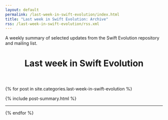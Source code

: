 ```yaml
---
layout: default
permalink: /last-week-in-swift-evolution/index.html
title: "Last week in Swift Evolution: Archive"
rss: /last-week-in-swift-evolution/rss.xml
---
```


<div class="post-index-container">

  <aside class="roop-intro">
  <p>A weekly summary of selected updates from the Swift Evolution
  repository and mailing list.</p>
  </aside>

  <header class="post-index-header"><h1>Last week in Swift Evolution</h1></header>

  {% for post in site.categories.last-week-in-swift-evolution %}
  <div class="post-index">
    {% include post-summary.html %}
    <hr />
  </div>
  {% endfor %}

  <div style="height: 3em;"></div>

</div>

